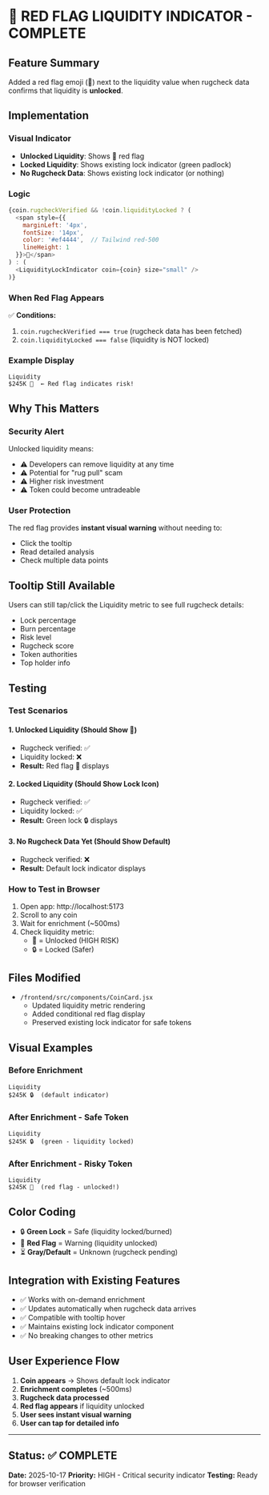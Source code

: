 # 🚩 RED FLAG LIQUIDITY INDICATOR - COMPLETE

## Feature Summary
Added a red flag emoji (🚩) next to the liquidity value when rugcheck data confirms that liquidity is **unlocked**.

## Implementation

### Visual Indicator
- **Unlocked Liquidity**: Shows 🚩 red flag
- **Locked Liquidity**: Shows existing lock indicator (green padlock)
- **No Rugcheck Data**: Shows existing lock indicator (or nothing)

### Logic
```javascript
{coin.rugcheckVerified && !coin.liquidityLocked ? (
  <span style={{ 
    marginLeft: '4px', 
    fontSize: '14px',
    color: '#ef4444',  // Tailwind red-500
    lineHeight: 1
  }}>🚩</span>
) : (
  <LiquidityLockIndicator coin={coin} size="small" />
)}
```

### When Red Flag Appears
✅ **Conditions:**
1. `coin.rugcheckVerified === true` (rugcheck data has been fetched)
2. `coin.liquidityLocked === false` (liquidity is NOT locked)

### Example Display
```
Liquidity
$245K 🚩  ← Red flag indicates risk!
```

## Why This Matters

### Security Alert
Unlocked liquidity means:
- ⚠️ Developers can remove liquidity at any time
- ⚠️ Potential for "rug pull" scam
- ⚠️ Higher risk investment
- ⚠️ Token could become untradeable

### User Protection
The red flag provides **instant visual warning** without needing to:
- Click the tooltip
- Read detailed analysis
- Check multiple data points

## Tooltip Still Available
Users can still tap/click the Liquidity metric to see full rugcheck details:
- Lock percentage
- Burn percentage
- Risk level
- Rugcheck score
- Token authorities
- Top holder info

## Testing

### Test Scenarios

#### 1. Unlocked Liquidity (Should Show 🚩)
- Rugcheck verified: ✅
- Liquidity locked: ❌
- **Result:** Red flag 🚩 displays

#### 2. Locked Liquidity (Should Show Lock Icon)
- Rugcheck verified: ✅
- Liquidity locked: ✅
- **Result:** Green lock 🔒 displays

#### 3. No Rugcheck Data Yet (Should Show Default)
- Rugcheck verified: ❌
- **Result:** Default lock indicator displays

### How to Test in Browser
1. Open app: http://localhost:5173
2. Scroll to any coin
3. Wait for enrichment (~500ms)
4. Check liquidity metric:
   - 🚩 = Unlocked (HIGH RISK)
   - 🔒 = Locked (Safer)

## Files Modified
- `/frontend/src/components/CoinCard.jsx`
  - Updated liquidity metric rendering
  - Added conditional red flag display
  - Preserved existing lock indicator for safe tokens

## Visual Examples

### Before Enrichment
```
Liquidity
$245K 🔒  (default indicator)
```

### After Enrichment - Safe Token
```
Liquidity
$245K 🔒  (green - liquidity locked)
```

### After Enrichment - Risky Token
```
Liquidity
$245K 🚩  (red flag - unlocked!)
```

## Color Coding
- 🔒 **Green Lock** = Safe (liquidity locked/burned)
- 🚩 **Red Flag** = Warning (liquidity unlocked)
- ⏳ **Gray/Default** = Unknown (rugcheck pending)

## Integration with Existing Features
- ✅ Works with on-demand enrichment
- ✅ Updates automatically when rugcheck data arrives
- ✅ Compatible with tooltip hover
- ✅ Maintains existing lock indicator component
- ✅ No breaking changes to other metrics

## User Experience Flow
1. **Coin appears** → Shows default lock indicator
2. **Enrichment completes** (~500ms)
3. **Rugcheck data processed**
4. **Red flag appears** if liquidity unlocked
5. **User sees instant visual warning**
6. **User can tap for detailed info**

---

## Status: ✅ COMPLETE
**Date:** 2025-10-17
**Priority:** HIGH - Critical security indicator
**Testing:** Ready for browser verification
